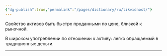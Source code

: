 ```yaml
---
{"dg-publish":true,"permalink":"/pages/dictionary/ru/likvidnost/"}
---
```



Свойство активов быть быстро проданными по цене, близкой к рыночной.

В широком употреблении по отношении к активу: легко обращаемый в традиционные деньги.

---
